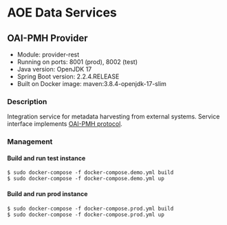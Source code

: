 # AOE Data Services

## OAI-PMH Provider
- Module: provider-rest
- Running on ports: 8001 (prod), 8002 (test)
- Java version: OpenJDK 17
- Spring Boot version: 2.2.4.RELEASE
- Built on Docker image: maven:3.8.4-openjdk-17-slim

### Description
Integration service for metadata harvesting from external systems.
Service interface implements [OAI-PMH protocol](https://www.openarchives.org/OAI/2.0/openarchivesprotocol.htm).

### Management

#### Build and run test instance
```
$ sudo docker-compose -f docker-compose.demo.yml build
$ sudo docker-compose -f docker-compose.demo.yml up
```
#### Build and run prod instance
```
$ sudo docker-compose -f docker-compose.prod.yml build
$ sudo docker-compose -f docker-compose.prod.yml up
```
